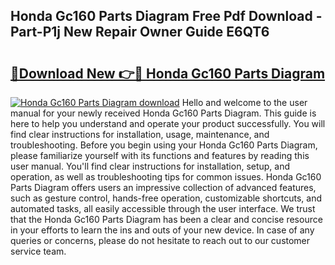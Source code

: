 ## Honda Gc160 Parts Diagram Free Pdf Download - Part-P1j New Repair Owner Guide E6QT6

# <h2><a href="http://dfl6lfp.blite.top/?on=Honda+Gc160+Parts+Diagram">🔗Download New 👉🔴 Honda Gc160 Parts Diagram</a></h2>

[![Honda Gc160 Parts Diagram download](https://i.imgur.com/lujVjoI.png)](http://dfl6lfp.blite.top/?on=Honda+Gc160+Parts+Diagram)
Hello and welcome to the user manual for your newly received Honda Gc160 Parts Diagram. This guide is here to help you understand and operate your product successfully. You will find clear instructions for installation, usage, maintenance, and troubleshooting. Before you begin using your Honda Gc160 Parts Diagram, please familiarize yourself with its functions and features by reading this user manual. You'll find clear instructions for installation, setup, and operation, as well as troubleshooting tips for common issues. Honda Gc160 Parts Diagram offers users an impressive collection of advanced features, such as gesture control, hands-free operation, customizable shortcuts, and automated tasks, all easily accessible through the user interface. We trust that the Honda Gc160 Parts Diagram has been a clear and concise resource in your efforts to learn the ins and outs of your new device. In case of any queries or concerns, please do not hesitate to reach out to our customer service team.
